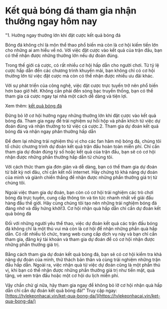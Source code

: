 # Kết quả bóng đá tham gia nhận thưởng ngay hôm nay
"1. Hưởng ngay thưởng lớn khi đặt cược kết quả bóng đá

Bóng đá không chỉ là môn thể thao phổ biến mà còn là cơ hội kiếm tiền lớn cho những ai am hiểu về nó. Với việc đặt cược vào kết quả của trận đấu, bạn có thể nhận được những thưởng lớn nếu dự đoán đúng.

Trong thế giới cá cược, có rất nhiều cơ hội hấp dẫn cho người chơi. Từ tỷ lệ cược hấp dẫn đến các chương trình khuyến mãi, bạn không chỉ có cơ hội thưởng lớn từ việc đặt cược mà còn có thể nhận được nhiều ưu đãi khác.

Với sự phát triển của công nghệ, việc đặt cược trực tuyến trở nên phổ biến hơn bao giờ hết. Không cần phải đến sòng bạc truyền thống, bạn có thể tham gia cá cược ngay tại nhà một cách dễ dàng và tiện lợi.

Xem thêm: [ kết quả bóng đá](https://tylekeonhacai.vin/ket-qua-bong-da/)

Đừng bỏ lỡ cơ hội hưởng ngay những thưởng lớn khi đặt cược vào kết quả bóng đá. Tham gia ngay để trải nghiệm sự hồi hộp và phấn khích từ việc dự đoán đúng và nhận thưởng to từ việc cá cược.2. Tham gia dự đoán kết quả bóng đá và nhận ngay phần thưởng hấp dẫn

Để đem lại những trải nghiệm thú vị cho các fan hâm mộ bóng đá, chúng tôi tổ chức chương trình dự đoán kết quả trận đấu hoàn toàn miễn phí. Chỉ cần tham gia dự đoán đúng tỷ số hoặc kết quả của trận đấu, bạn sẽ có cơ hội nhận được những phần thưởng hấp dẫn từ chúng tôi.

Với cách thức tham gia đơn giản và dễ dàng, bạn có thể tham gia dự đoán từ bất kỳ nơi đâu, chỉ cần kết nối internet. Hãy chứng tỏ khả năng dự đoán của mình và giành chiến thắng để nhận được những phần thưởng giá trị từ chúng tôi.

Ngoài việc tham gia dự đoán, bạn còn có cơ hội trải nghiệm các trò chơi bóng đá trực tuyến, cung cấp thông tin và tin tức nhanh nhất về giải đấu hàng đầu thế giới. Hãy cùng chúng tôi tạo nên những trải nghiệm bóng đá đáng nhớ và đầy hứng khởi!3. Cơ hội nhận quà hấp dẫn chỉ cần dự đoán kết quả bóng đá

Đối với những người yêu thể thao, việc dự đoán kết quả các trận đấu bóng đá không chỉ là một thú vui mà còn là cơ hội để nhận những phần quà hấp dẫn. Có rất nhiều tổ chức, trang web cung cấp dịch vụ này và bạn chỉ cần tham gia, đăng ký tài khoản và tham gia dự đoán để có cơ hội nhận được những phần thưởng giá trị.

Bằng cách tham gia dự đoán kết quả bóng đá, bạn sẽ có cơ hội kiểm tra khả năng dự đoán của mình, thử thách bản thân và cùng trải nghiệm những trận đấu hấp dẫn. Ngoài ra, việc nhận quà từ việc dự đoán cũng là một phần thú vị, khi bạn có thể nhận được những phần thưởng giá trị như tiền mặt, quà tặng, vé xem trận đấu hoặc một cơ hội du lịch miễn phí.

Vậy chần chừ gì nữa, hãy tham gia ngay để không bỏ lỡ cơ hội nhận quà hấp dẫn chỉ cần dự đoán kết quả bóng đá!"
Truy cập ngay: [https://tylekeonhacai.vin/ket-qua-bong-da/](https://tylekeonhacai.vin/ket-qua-bong-da/)